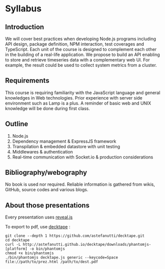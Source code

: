 # Syllabus

## Introduction

We will cover best practices when developing Node.js programs including API design, package definition, NPM interaction, test coverages and TypeScript. Each unit of the course is designed to complement each other in the building of a real-life application. We propose to build an API enabling to store and retrieve timeseries data with a complementary web UI. For example, the result could be used to collect system metrics from a cluster.

## Requirements

This course is requiring familiarity with the JavaScript language and general knowledges in Web technologies. Prior experience with server side environment such as Lamp is a plus. A reminder of basic web and UNIX knowledge will be done during first class.

## Outline

1.  Node.js
2.  Dependency management & ExpressJS framework
3.  Transpilation & embedded datastore with unit testing
4.  Middlewares & authentication
5.  Real-time communication with Socket.io & production considerations

## Bibliography/webography

No book is used nor required. Reliable information is gathered from wikis, GitHub, source codes and various blogs.

## About those presentations

Every presentation uses [reveal.js](https://github.com/hakimel/reveal.js/)

To export to pdf, use [decktape](https://github.com/astefanutti/decktape) :

```
git clone --depth 1 https://github.com/astefanutti/decktape.git
cd decktape
curl -L http://astefanutti.github.io/decktape/downloads/phantomjs-[platform] -o bin/phantomjs
chmod +x bin/phantomjs
./bin/phantomjs decktape.js generic --keycode=Space file://path/to/prez.html /path/to/dest.pdf
```
